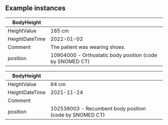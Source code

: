## Example instances

| BodyHeight      |                                                  |
|------------------|--------------------------------------------------|
| HeightValue     | 165 cm                                           |
| HeightDateTime | 2022-01-02                                       |
| Comment          | The patient was wearing shoes.                   |
| position         | 10904000 - Orthostatic body position (code by SNOMED CT) |


| BodyHeight      |                                                  |
|------------------|--------------------------------------------------|
| HeightValue     | 64 cm                                           |
| HeightDateTime | 2021-11-24                                       |
| Comment          |                    
| position         | 102538003 - Recumbent body position (code by SNOMED CT) |
